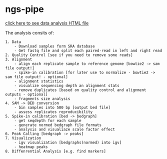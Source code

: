 # ngs-pipe

[click here to see data analysis HTML file](https://htmlpreview.github.io/?https://github.com/ioneliabuzatu/ngs-pipe/blob/main/ngs_pipeline.html)

The analysis consits of:

    1. Data
        - Download samples form SRA database
        - Get fastq file and split each paired-read in left and right read
    2. Quality Control [see if you need to remove some reads]
    3. Alignment
        - align each replicate sample to reference genome [bowtie2 -> sam file output!]
        - spike-in calibration [for later use to normalize - bowtie2 -> sam file output! - optional]
        - alignment statistics
        - visualize sequencing depth an alignment stats
        - remove duplicates [based on quality control and alignment outputs - optional] 
        - fragments size analysis
    4. SAM -> BED conversion
        - bin samples into 500 bp [output bed file]
        - assess replicates reproducibility
    5. Spike-in calibration [bed -> bedgraph]
        - get seqdepth for each sample
        - generate normed bedgraph file formats 
        - analysis and visualiaze scale factor effect
    6. Peak Calling [bedgraph -> peaks]
    7. Visualization 
        - igv visualization [bedgraphs(normed) into igv]
        - heatmap peaks
    8. Diffenrential Analysis [e.g. find markers]